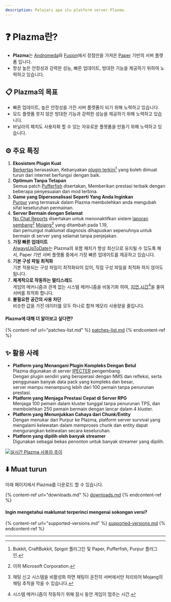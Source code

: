 ```yaml
---
description: Pelajari apa itu platform server Plazma.
---
```


# ❓ Plazma란?

- **Plazma**는 [Andromeda](https://github.com/EarendelArchived/Andromeda)와 [Fusion](https://github.com/RuinedTechnologyUnify/Fusion)에서 장점만을 가져온 [Paper](https://github.com/PaperMC/Paper) 기반의 서버 플랫폼 입니다.
- 항상 높은 안정성과 강력한 성능, 빠른 업데이트, 방대한 기능을 제공하기 위하여 노력하고 있습니다.

## 📋 Plazma의 목표 <a href="#id-1" id="id-1"></a>

- 빠른 업데이트, 높은 안정성을 가진 서버 플랫폼이 되기 위해 노력하고 있습니다.
- 모드 플랫폼 못지 않은 방대한 기능과 강력한 성능을 제공하기 위해 노력하고 있습니다.
- 바닐라의 패치도 사용자화 할 수 있는 자유로운 플랫폼을 만들기 위해 노력하고 있습니다.

## ⚙️ 주요 특징 <a href="#id-2" id="id-2"></a>

1. **Ekosistem Plugin Kuat**\
   [Berkertas](https://github.com/PaperMC/Paper) berasaskan,
   Kebanyakan [plugin terkini](#user-content-fn-1)[^1] yang boleh dimuat turun dari internet berfungsi dengan baik.
2. **Optimum Tanpa Tetapan**\
   Semua patch [Pufferfish](https://github.com/pufferfish-gg/Pufferfish) disertakan,
   Memberikan prestasi terbaik dengan beberapa penyesuaian dan mod terbina.
3. **Game yang Dipersonalisasi Seperti Yang Anda Inginkan**\
   [Purpur](https://github.com/PurpurMC/Purpur) yang termasuk dalam Plazma membolehkan anda mengubah sifat keseluruhan permainan.
4. **Server Bermain dengan Selamat**\
   [No Chat Reports](https://github.com/Aizistral-Studios/No-Chat-Reports) disertakan untuk menonaktifkan
   sistem [laporan sembang](#user-content-fn-2)[^2] [Mojang](#user-content-fn-3)[^3] yang ditambah pada 1.19,\
   dan pemungut maklumat diagnosis dihapuskan sepenuhnya untuk bermain di server yang selamat tanpa penjejakan.
5. **가장 빠른 업데이트**\
   [AlwaysUpToDate](https://github.com/PlazmaMC/AlwaysUpToDate)는 Plazma의 포함 패치가 항상 최신으로 유지될 수 있도록 해서, Paper 기반 서버 플랫폼 중에서 가장 빠른 업데이트를 제공하고 있습니다.
6. **기본 구성 파일 최적화**\
   기본 적용되는 구성 파일이 최적화되어 있어, 직접 구성 파일을 최적화 하지 않아도 됩니다.
7. **체계적으로 작동하는 멀티스레드**\
   게임의 메커니즘과 관계 없는 시스템 메커니즘을 비동기화 하여, [지연 시간](#user-content-fn-4)[^4]을 줄여 서버를 최적화 합니다.
8. **불필요한 공간의 사용 차단**\
   비슷한 값을 가진 데이터를 모두 하나로 합쳐 메모리 사용량을 줄입니다.

#### Plazma에 대해 더 알아보고 싶다면? <a href="#etc-1" id="etc-1"></a>

{% content-ref url="patches-list.md" %}
[patches-list.md](patches-list.md)
{% endcontent-ref %}

## ✨ 활용 사례 <a href="#id-3" id="id-3"></a>

- **Platform yang Menangani Plugin Kompleks Dengan Betul**\
  Plazma digunakan di server [IPECTER](https://github.com/IPECTER) pengembang.\
  Dengan plugin sendiri yang beroperasi dengan NMS dan refleksi, serta penggunaan banyak data pack yang kompleks dan besar,\
  server mampu menampung lebih dari 100 pemain tanpa penurunan prestasi.
- **Platform yang Menjaga Prestasi Cepat di Server RPG**\
  Menjaga 100 pemain dalam kluster tunggal tanpa penurunan TPS, dan membolehkan 250 pemain bermain dengan lancar dalam 4 kluster.
- **Platform yang Menunjukkan Cahaya dari Chunk/Entity**\
  Dengan menukar dari Purpur ke Plazma, platform server survival yang mengalami kelewatan dalam memproses chunk dan entity dapat mengurangkan kelewatan secara keseluruhan.
- **Platform yang dipilih oleh banyak streamer**\
  Digunakan sebagai bekas penonton untuk banyak streamer yang dipilih.

<a href="https://bstats.org/plugin/server-implementation/Plazma/18047">
   <img src="https://badge.plazmamc.org/internal/bstats" alt="실시간 Plazma 사용자 추이">
</a>

## ⬇️ Muat turun

아래 페이지에서 Plazma를 다운로드 할 수 있습니다.

{% content-ref url="downloads.md" %}
[downloads.md](downloads.md)
{% endcontent-ref %}

#### Ingin mengetahui maklumat terperinci mengenai sokongan versi?

{% content-ref url="supported-versions.md" %}
[supported-versions.md](supported-versions.md)
{% endcontent-ref %}

***

[^1]: Bukkit, CraftBukkit, Spigot 플러그인 및 Paper, Pufferfish, Purpur 플러그인.

[^2]: 이하 Microsoft Corporation.

[^3]: 채팅 신고 시스템을 비활성화 하면 채팅이 온전히 서버에서만 처리되어 Mojang의 채팅 추적을 막을 수 있습니다.

[^4]: 시스템 메커니즘이 작동하기 위해 잠시 동안 게임이 멈추는 시간.
